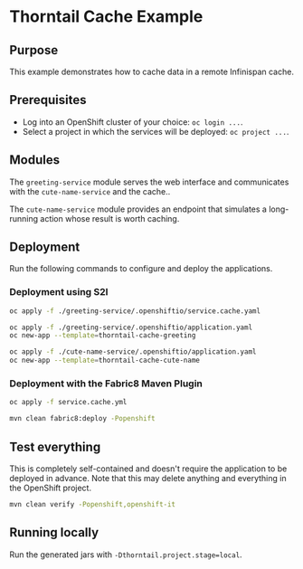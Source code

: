 # Thorntail Cache Example

## Purpose

This example demonstrates how to cache data in a remote Infinispan cache.

## Prerequisites

* Log into an OpenShift cluster of your choice: `oc login ...`.
* Select a project in which the services will be deployed: `oc project ...`.

## Modules

The `greeting-service` module serves the web interface and communicates with the `cute-name-service` and the cache..

The `cute-name-service` module provides an endpoint that simulates a long-running action whose result is worth caching.

## Deployment

Run the following commands to configure and deploy the applications.

### Deployment using S2I

```bash
oc apply -f ./greeting-service/.openshiftio/service.cache.yaml

oc apply -f ./greeting-service/.openshiftio/application.yaml
oc new-app --template=thorntail-cache-greeting

oc apply -f ./cute-name-service/.openshiftio/application.yaml
oc new-app --template=thorntail-cache-cute-name
```

### Deployment with the Fabric8 Maven Plugin

```bash
oc apply -f service.cache.yml

mvn clean fabric8:deploy -Popenshift
```

## Test everything

This is completely self-contained and doesn't require the application to be deployed in advance.
Note that this may delete anything and everything in the OpenShift project.

```bash
mvn clean verify -Popenshift,openshift-it
```

## Running locally

Run the generated jars with `-Dthorntail.project.stage=local`.
